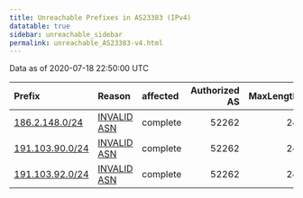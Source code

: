 ```yaml
---
title: Unreachable Prefixes in AS23383 (IPv4)
datatable: true
sidebar: unreachable_sidebar
permalink: unreachable_AS23383-v4.html
---
```


Data as of 2020-07-18 22:50:00 UTC


<div class="datatable-begin"></div>

| Prefix                                                   | Reason                                                                                                 | affected   |   Authorized AS |   MaxLength | Anchor                                         |   unreachable /24s |
|:---------------------------------------------------------|:-------------------------------------------------------------------------------------------------------|:-----------|----------------:|------------:|:-----------------------------------------------|-------------------:|
| [186.2.148.0/24](https://stat.ripe.net/186.2.148.0/24)   | [INVALID ASN](https://rpki-validator.ripe.net/announcement-preview?asn=AS23383&prefix=186.2.148.0/24)  | complete   |           52262 |          24 | [LACNIC](unreachable_LACNIC_RPKI_Root-v4.html) |                  1 |
| [191.103.90.0/24](https://stat.ripe.net/191.103.90.0/24) | [INVALID ASN](https://rpki-validator.ripe.net/announcement-preview?asn=AS23383&prefix=191.103.90.0/24) | complete   |           52262 |          24 | [LACNIC](unreachable_LACNIC_RPKI_Root-v4.html) |                  1 |
| [191.103.92.0/24](https://stat.ripe.net/191.103.92.0/24) | [INVALID ASN](https://rpki-validator.ripe.net/announcement-preview?asn=AS23383&prefix=191.103.92.0/24) | complete   |           52262 |          24 | [LACNIC](unreachable_LACNIC_RPKI_Root-v4.html) |                  1 |

<div class="datatable-end"></div>